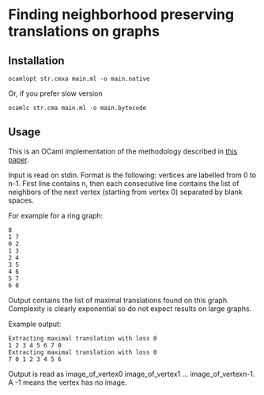 # Finding neighborhood preserving translations on graphs

## Installation

```
ocamlopt str.cmxa main.ml -o main.native
```

Or, if you prefer slow version
```
ocamlc str.cma main.ml -o main.bytecode
```

## Usage

This is an OCaml implementation of the methodology described in [this paper](http://vincent-gripon.com/index.php?p1=100&p2=100&p3=039).

Input is read on stdin. Format is the following: vertices are labelled from 0 to n-1. First line contains n, then each consecutive line contains the list of neighbors of the next vertex (starting from vertex 0) separated by blank spaces.

For example for a ring graph:
```
8
1 7
0 2
1 3
2 4
3 5
4 6
5 7
6 0
```

Output contains the list of maximal translations found on this graph.
Complexity is clearly exponential so do not expect results on large graphs.

Example output:
```
Extracting maximal translation with loss 0
1 2 3 4 5 6 7 0 
Extracting maximal translation with loss 0
7 0 1 2 3 4 5 6
```

Output is read as image_of_vertex0 image_of_vertex1 ... image_of_vertexn-1.
A -1 means the vertex has no image.

